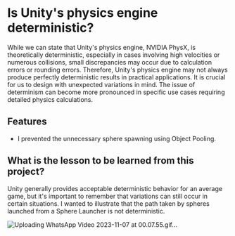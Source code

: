 
# Is Unity's physics engine deterministic?

While we can state that Unity's physics engine, NVIDIA PhysX, is theoretically deterministic, especially in cases involving high velocities or numerous collisions, small discrepancies may occur due to calculation errors or rounding errors. Therefore, Unity's physics engine may not always produce perfectly deterministic results in practical applications. It is crucial for us to design with unexpected variations in mind. The issue of determinism can become more pronounced in specific use cases requiring detailed physics calculations. 


## Features

- I prevented the unnecessary sphere spawning using Object Pooling.


  
## What is the lesson to be learned from this project?

Unity generally provides acceptable deterministic behavior for an average game, but it's important to remember that variations can still occur in certain situations. I wanted to illustrate that the path taken by spheres launched from a Sphere Launcher is not deterministic.

  
![Uploading WhatsApp Video 2023-11-07 at 00.07.55.gif…]()
